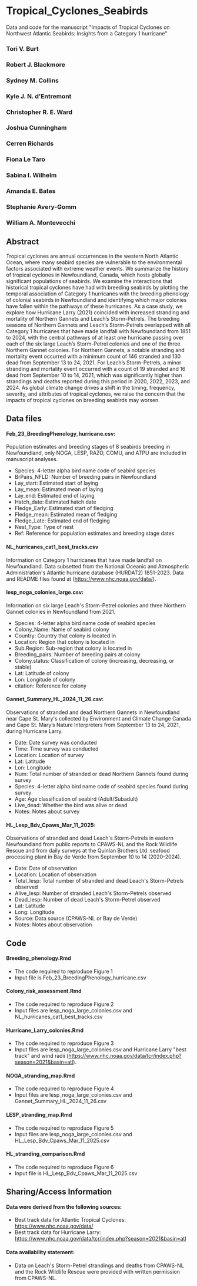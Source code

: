 # Tropical_Cyclones_Seabirds
Data and code for the manuscript "Impacts of Tropical Cyclones on Northwest Atlantic Seabirds: Insights from a Category 1 hurricane"



### Tori V. Burt

### Robert J. Blackmore

### Sydney M. Collins 

### Kyle J. N. d'Entremont 

### Christopher R. E. Ward

### Joshua Cunningham

### Cerren Richards

### Fiona Le Taro

### Sabina I. Wilhelm

### Amanda E. Bates

### Stephanie Avery-Gomm

### William A. Montevecchi

## Abstract

Tropical cyclones are annual occurrences in the western North Atlantic Ocean, where many seabird species are vulnerable to the environmental factors associated with extreme weather events. We summarize the history of tropical cyclones in Newfoundland, Canada, which hosts globally significant populations of seabirds. We examine the interactions that historical tropical cyclones have had with breeding seabirds by plotting the temporal association of Category 1 hurricanes with the breeding phenology of colonial seabirds in Newfoundland and identifying which major colonies have fallen within the pathways of these hurricanes. As a case study, we explore how Hurricane Larry (2021) coincided with increased stranding and mortality of Northern Gannets and Leach’s Storm-Petrels. The breeding seasons of Northern Gannets and Leach’s Storm-Petrels overlapped with all Category 1 hurricanes that have made landfall with Newfoundland from 1851 to 2024, with the central pathways of at least one hurricane passing over each of the six large Leach’s Storm-Petrel colonies and one of the three Northern Gannet colonies. For Northern Gannets, a notable stranding and mortality event occurred with a minimum count of 146 stranded and 130 dead from September 13 to 24, 2021. For Leach’s Storm-Petrels, a minor stranding and mortality event occurred with a count of 19 stranded and 16 dead from September 10 to 14, 2021, which was significantly higher than strandings and deaths reported during this period in 2020, 2022, 2023, and 2024. As global climate change drives a shift in the timing, frequency, severity, and attributes of tropical cyclones, we raise the concern that the impacts of tropical cyclones on breeding seabirds may worsen.

## Data files

#### Feb_23_BreedingPhenology_hurricane.csv:
Population estimates and breeding stages of 8 seabirds breeding in Newfoundland, only NOGA, LESP, RAZO, COMU, and ATPU are included in manuscript analyses.

- Species: 4-letter alpha bird name code of seabird species
- BrPairs_NFLD: Number of breeding pairs in Newfoundland
- Lay_start: Estimated start of laying
- Lay_mean: Estimated mean of laying
- Lay_end: Estimated end of laying
- Hatch_date: Estimated hatch date
- Fledge_Early: Estimated start of fledging
- Fledge_mean: Estimated mean of fledging
- Fledge_Late: Estimated end of fledging
- Nest_Type: Type of nest
- Ref: Reference for population estimates and breeding stage dates

#### NL_hurricanes_cat1_best_tracks.csv
Information on Category 1 hurricanes that have made landfall on Newfoundland. Data subsetted from the National Oceanic and Atmospheric Administration's Atlantic hurricane database (HURDAT2) 1851-2023. Data and README files found at (https://www.nhc.noaa.gov/data/).


#### lesp_noga_colonies_large.csv: 
Information on six large Leach's Storm-Petrel colonies and three Northern Gannet colonies in Newfoundland from 2021.

- Species: 4-letter alpha bird name code of seabird species
- Colony_Name: Name of seabird colony
- Country: Country that colony is located in
- Location: Region that colony is located in
- Sub.Region: Sub-region that colony is located in
- Breeding_pairs: Number of breeding pairs at colony
- Colony.status: Classification of colony (increasing, decreasing, or stable)
- Lat: Latitude of colony
- Lon: Longitude of colony 
- citation: Reference for colony


#### Gannet_Summary_HL_2024_11_26.csv: 
Observations of stranded and dead Northern Gannets in Newfoundland near Cape St. Mary's collected by Environment and Climate Change Canada and Cape St. Mary’s Nature Interpreters from September 13 to 24, 2021, during Hurricane Larry.

- Date: Date survey was conducted
- Time: Time survey was conducted
- Location: Location of survey
- Lat: Latitude
- Lon: Longitude
- Num: Total number of stranded or dead Northern Gannets found during survey
- Species: 4-letter alpha bird name code of seabird species found during survey
- Age: Age classification of seabird (Adult/Subadult)
- Live_dead: Whether the bird was alive or dead
- Notes: Notes about survey


#### HL_Lesp_Bdv_Cpaws_Mar_11_2025: 
Observations of stranded and dead Leach's Storm-Petrels in eastern Newfoundland from public reports to CPAWS-NL and the Rock Wildlife Rescue and from daily surveys at the Quinlan Brothers Ltd. seafood processing plant in Bay de Verde from September 10 to 14 (2020-2024).

- Date: Date of observation
- Location: Location of observation
- Total_lesp: Total number of stranded and dead Leach's Storm-Petrels observed
- Alive_lesp: Number of stranded Leach's Storm-Petrels observed
- Dead_lesp: Number of dead Leach's Storm-Petrel observed
- Lat: Latitude
- Long: Longitude
- Source: Data source (CPAWS-NL or Bay de Verde)
- Notes: Notes about observation

## Code

#### Breeding_phenology.Rmd 
- The code required to reproduce Figure 1 
- Input file is Feb_23_BreedingPhenology_hurricane.csv

#### Colony_risk_assessment.Rmd 
- The code required to reproduce Figure 2
- Input files are lesp_noga_large_colonies.csv and NL_hurricanes_cat1_best_tracks.csv

#### Hurricane_Larry_colonies.Rmd
- The code required to reproduce Figure 3
- Input files are lesp_noga_large_colonies.csv and Hurricane Larry "best track" and wind radii (https://www.nhc.noaa.gov/data/tcr/index.php?season=2021&basin=atl).

#### NOGA_stranding_map.Rmd 
- The code required to reproduce Figure 4
- Input files are lesp_noga_large_colonies.csv and Gannet_Summary_HL_2024_11_26.csv

#### LESP_stranding_map.Rmd
- The code required to reproduce Figure 5
- Input files are lesp_noga_large_colonies.csv and HL_Lesp_Bdv_Cpaws_Mar_11_2025.csv

#### HL_stranding_comparison.Rmd
- The code required to reproduce Figure 6
- Input file is HL_Lesp_Bdv_Cpaws_Mar_11_2025.csv


## Sharing/Access Information
#### Data were derived from the following sources:
- Best track data for Atlantic Tropical Cyclones: https://www.nhc.noaa.gov/data/
- Best track data for Hurricane Larry: https://www.nhc.noaa.gov/data/tcr/index.php?season=2021&basin=atl
#### Data availability statement:
- Data on Leach's Storm-Petrel strandings and deaths from CPAWS-NL and the Rock Wildlife Rescue were provided with written permission from CPAWS-NL. 
